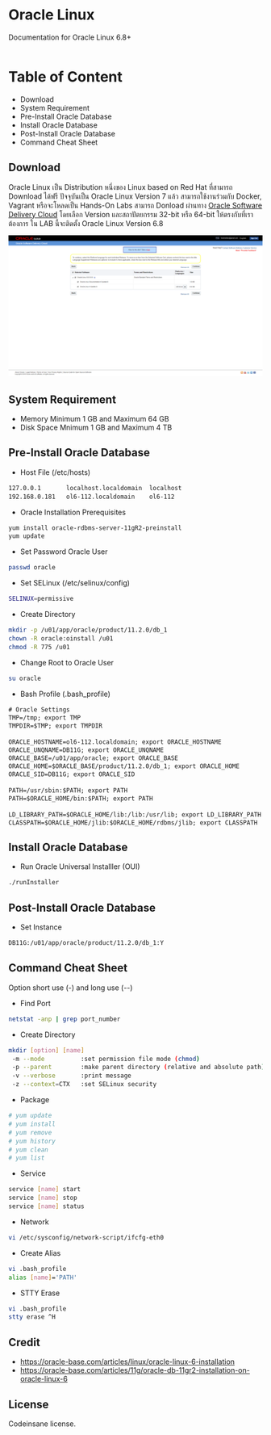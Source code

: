 ﻿# Oracle Linux
Documentation for Oracle Linux 6.8+
```bash

```

# Table of Content

* Download
* System Requirement
* Pre-Install Oracle Database
* Install Oracle Database
* Post-Install Oracle Database
* Command Cheat Sheet

## Download

Oracle Linux เป็น Distribution หนึ่งของ Linux based on Red Hat ที่สามารถ Download ได้ฟรี ปัจจุบันเป็น Oracle Linux Version 7 แล้ว สามารถใช้งานร่วมกับ Docker, Vagrant
หรือจะโหลดเป็น Hands-On Labs สามารถ Donload ผ่านทาง [Oracle Software Delivery Cloud](https://edelivery.oracle.com/osdc/faces/SoftwareDelivery)
โดยเลือก Version และสถาปัตยกรรม 32-bit หรือ 64-bit ให้ตรงกับที่เราต้องการ ใน LAB นี้จะติดตั้ง Oracle Linux Version 6.8

![](/Images/01.png)

## System Requirement

* Memory Minimum 1 GB and Maximum 64 GB
* Disk Space Mnimum 1 GB and Maximum 4 TB

## Pre-Install Oracle Database

* Host File (/etc/hosts)
```bash
127.0.0.1       localhost.localdomain  localhost
192.168.0.181   ol6-112.localdomain    ol6-112
```

* Oracle Installation Prerequisites
```bash
yum install oracle-rdbms-server-11gR2-preinstall
yum update
```

* Set Password Oracle User
```bash
passwd oracle
```

* Set SELinux (/etc/selinux/config)
```bash
SELINUX=permissive
```

* Create Directory
```bash
mkdir -p /u01/app/oracle/product/11.2.0/db_1
chown -R oracle:oinstall /u01
chmod -R 775 /u01
```

* Change Root to Oracle User
```bash
su oracle
```

* Bash Profile (.bash_profile)
```
# Oracle Settings
TMP=/tmp; export TMP
TMPDIR=$TMP; export TMPDIR

ORACLE_HOSTNAME=ol6-112.localdomain; export ORACLE_HOSTNAME
ORACLE_UNQNAME=DB11G; export ORACLE_UNQNAME
ORACLE_BASE=/u01/app/oracle; export ORACLE_BASE
ORACLE_HOME=$ORACLE_BASE/product/11.2.0/db_1; export ORACLE_HOME
ORACLE_SID=DB11G; export ORACLE_SID

PATH=/usr/sbin:$PATH; export PATH
PATH=$ORACLE_HOME/bin:$PATH; export PATH

LD_LIBRARY_PATH=$ORACLE_HOME/lib:/lib:/usr/lib; export LD_LIBRARY_PATH
CLASSPATH=$ORACLE_HOME/jlib:$ORACLE_HOME/rdbms/jlib; export CLASSPATH
```

## Install Oracle Database

* Run Oracle Universal Installler (OUI)
```bash
./runInstaller
```

## Post-Install Oracle Database

* Set Instance
```bash
DB11G:/u01/app/oracle/product/11.2.0/db_1:Y
```

## Command Cheat Sheet

Option short use (-) and long use (--)

* Find Port
```bash
netstat -anp | grep port_number
```

* Create Directory
```bash
mkdir [option] [name]
 -m --mode          :set permission file mode (chmod)
 -p --parent		:make parent directory (relative and absolute path)
 -v --verbose		:print message
 -z --context=CTX	:set SELinux security
```

* Package
```bash
# yum update
# yum install
# yum remove
# yum history
# yum clean
# yum list
```

* Service
```bash
service [name] start
service [name] stop
service [name] status
```

* Network
```bash
vi /etc/sysconfig/network-script/ifcfg-eth0
```

* Create Alias
```bash
vi .bash_profile
alias [name]='PATH'
```

* STTY Erase
```bash
vi .bash_profile
stty erase ^H
```

## Credit
* https://oracle-base.com/articles/linux/oracle-linux-6-installation
* https://oracle-base.com/articles/11g/oracle-db-11gr2-installation-on-oracle-linux-6

## License
Codeinsane license.